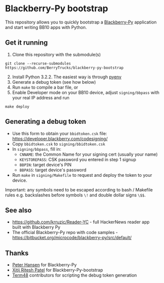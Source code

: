 # Blackberry-Py bootstrap

This repository allows you to quickly bootstrap a [Blackberry-Py](http://blackberry-py.microcode.ca/) application and start writing BB10 apps with Python.

## Get it running

1. Clone this repository with the submodule(s)
  ```
  git clone --recurse-submodules https://github.com/BerryTrucks/blackberry-py-bootstrap
  ```
2. Install Python 3.2.2. The easiest way is through [pyenv](https://realpython.com/intro-to-pyenv/#installing-pyenv)
3. Generate a debug token (see how below)
4. Run `make` to compile a bar file, or
5. Enable Developer mode on your BB10 device, adjust `signing/bbpass` with your real IP address and run
  ```
  make deploy
  ```

## Generating a debug token

* Use this form to obtain your `bbidtoken.csk` file: https://developer.blackberry.com/codesigning/
* Copy `bbidtoken.csk` to `signing/bbidtoken.csk`
* In `signing/bbpass`, fill in:
  - `CNNAME`: the Common Name for your signing cert (usually your name)
  - `KEYSTOREPASS`: CSK password you entered in step 1 signup
  - `BBPIN`: target device's PIN
  - `BBPASS`: target device's password
* Run `make` in `signing/Makefile` to request and deploy the token to your device.

Important: any symbols need to be escaped according to bash / Makefile rules e.g. backslashes before symbols `\!` and double dollar signs `\$$`.

## See also

* https://github.com/krruzic/Reader-YC - full HackerNews reader app built with Blackberry Py
* The official Blackberry-Py repo with code samples - https://bitbucket.org/microcode/blackberry-py/src/default/

## Thanks

* [Peter Hansen](http://peterhansen.ca/) for Blackberry-Py
* [Xitij Ritesh Patel](http://www.xitijpatel.com/) for Blackberry-Py-bootstrap
* [Term48](https://github.com/mordak/Term48) contributors for scripting the debug token generation
